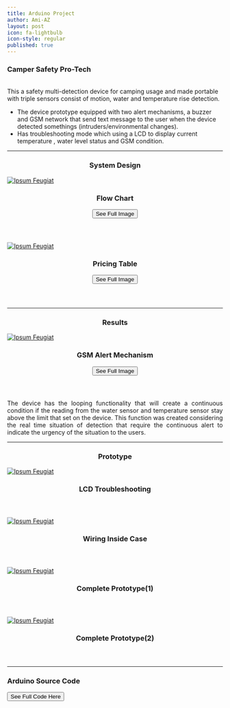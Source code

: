 ```yaml
---
title: Arduino Project
author: Ami-AZ
layout: post
icon: fa-lightbulb
icon-style: regular
published: true
---
```


<h3>Camper Safety Pro-Tech</h3>

<br>This a safety multi-detection device for camping usage and made portable with triple sensors consist of motion, water and temperature rise detection. 
- The device prototype equipped with two alert mechanisms, a buzzer and GSM network that send text message to the user when the device detected somethings (intruders/environmental changes). 
- Has troubleshooting mode which using a LCD to display current temperature , water level status and GSM condition.
<hr />

<h3 align="center">System Design</h3>
<div class="row">
<div class="4u 12u$(mobile)">
      <div class="item">
        <a href="#" class="image fit"><img src="{{ 'assets/images/systemdesign.PNG' | relative_url }}" alt="Ipsum Feugiat" /></a>
        <header>
          <h3>Flow Chart</h3>
          <button class="btn btn-success" onclick=" window.open('https://ami-az.github.io/assets/images/systemdesign.PNG','_blank')">See Full Image</button>
        </header>       
  </div>
</div>
  
<div class="4u 12u$(mobile)">
      <div class="item">
        <a href="#" class="image fit"><img src="{{ 'assets/images/pricetable.PNG' | relative_url }}" alt="Ipsum Feugiat" /></a>
        <header>
          <h3>Pricing Table</h3>
          <button class="btn btn-success" onclick=" window.open('https://ami-az.github.io/assets/images/pricetable.PNG','_blank')">See Full Image</button>
        </header>
  </div>
</div>
   </div>
   
<hr />
<h3 align="center">Results</h3>

<div class="row">
<div class="4u 12u$(mobile)">
      <div class="item">
        <a href="#" class="image fit"><img src="{{ 'assets/images/gsmalert.jpg' | relative_url }}" alt="Ipsum Feugiat" /></a>
        <header>
          <h3>GSM Alert Mechanism</h3>
          <button class="btn btn-success" onclick=" window.open('https://ami-az.github.io/assets/images/gsmalert.jpg','_blank')">See Full Image</button>
        </header>
          </div>
  </div>
<p style="text-align:justify;">The device has the looping functionality that will create a continuous condition if the reading from the water sensor and temperature sensor stay above the limit that set on the device. This function was created considering the real time situation of detection that require the continuous alert to indicate the urgency of the situation to the users.</p>
</div>              
<hr  />
<h3 align="center">Prototype</h3>

<div class="row">
<div class="4u 12u$(mobile)">
      <div class="item">
        <a href="#" class="image fit"><img src="{{ 'assets/images/troubleshooting.PNG' | relative_url }}" alt="Ipsum Feugiat" /></a>
        <header>
          <h3>LCD Troubleshooting</h3>
        </header>
  </div>
</div>

<div class="4u 12u$(mobile)">
      <div class="item">
        <a href="#" class="image fit"><img src="{{ 'assets/images/wiringcase.PNG' | relative_url }}" alt="Ipsum Feugiat" /></a>
        <header>
          <h3>Wiring Inside Case</h3>
        </header>
  </div>
</div>
   </div>
   
 <div  class="row">
<div class="4u 12u$(mobile)">
      <div class="item">
        <a href="#" class="image fit"><img src="{{ 'assets/images/projectcase1.PNG' | relative_url }}" alt="Ipsum Feugiat" /></a>
      <header>
          <h3>Complete Prototype(1)</h3>
        </header>
  </div>
</div>

<div class="4u 12u$(mobile)">
      <div class="item">
        <a href="#" class="image fit"><img src="{{ 'assets/images/projectcase.PNG' | relative_url }}" alt="Ipsum Feugiat" /></a>
      <header>
          <h3>Complete Prototype(2)</h3>
        </header>
  </div>
</div>
</div> 
<hr />

<h3>Arduino Source Code </h3>

<button class="btn btn-success" onclick=" window.open('https://raw.githubusercontent.com/ami-az/Arduino-Project-Codes/master/camper-safety-pro-tech.md','_blank')">See Full Code Here</button>
